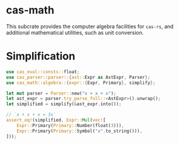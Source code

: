 # cas-math

This subcrate provides the computer algebra facilities for `cas-rs`, and additional mathematical utilities, such as unit conversion.

# Simplification

```rust
use cas_eval::consts::float;
use cas_parser::parser::{ast::Expr as AstExpr, Parser};
use cas_math::algebra::{expr::{Expr, Primary}, simplify};

let mut parser = Parser::new("x + x + x");
let ast_expr = parser.try_parse_full::<AstExpr>().unwrap();
let simplified = simplify(&ast_expr.into());

// `x + x + x = 3x`
assert_eq!(simplified, Expr::Mul(vec![
    Expr::Primary(Primary::Number(float(3))),
    Expr::Primary(Primary::Symbol("x".to_string())),
]));
```
